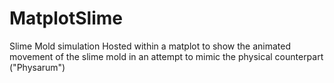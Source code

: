 # MatplotSlime
Slime Mold simulation Hosted within a matplot to show the animated movement of the slime mold in an attempt to mimic the physical counterpart ("Physarum")
